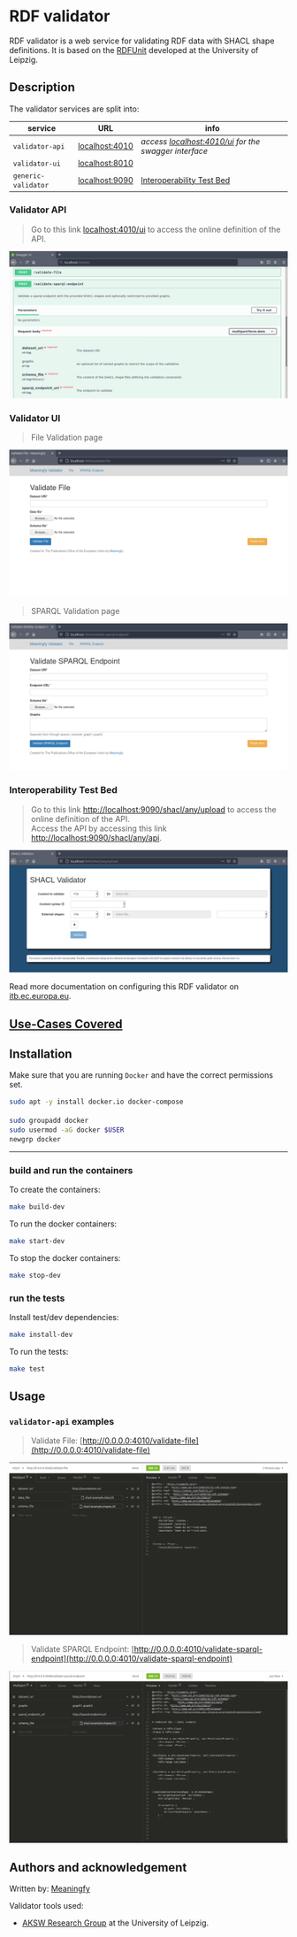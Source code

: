 #  RDF validator

RDF validator is a web service for validating RDF data with SHACL shape definitions. It is based on the [RDFUnit](https://github.com/AKSW/RDFUnit) developed at the University of Leipzig. 

## Description

The validator services are split into:

service | URL | info
------- | ------- | ----
`validator-api` | [localhost:4010](http://localhost:4010) | _access [localhost:4010/ui](http://localhost:4010/ui) for the swagger interface_ 
`validator-ui` | [localhost:8010](http://localhost:8010)
`generic-validator`| [localhost:9090](http://http://localhost:9090/) | [Interoperability Test Bed](https://www.itb.ec.europa.eu/docs/guides/latest/)

### Validator API
>Go to this link [localhost:4010/ui](http://localhost:4010/ui) to access the online definition of the API.

![swagger page](resources/swagger.png)

### Validator UI
> File Validation page
>
![validate file page](resources/validate-file-page.png)

> SPARQL Validation page

![validate sparql page](resources/validate-sparql-endpoint.png)

### Interoperability Test Bed
>Go to this link [http://localhost:9090/shacl/any/upload](http://http://localhost:9090/shacl/any/upload) to access the online definition of the API.<br>
>Access the API by accessing this link [http://localhost:9090/shacl/any/api](http://localhost:9090/shacl/any/api).

![shacl itb page](resources/shacl-itb.png)

Read more documentation on configuring this RDF validator on [itb.ec.europa.eu](https://www.itb.ec.europa.eu/docs/guides/latest/validatingRDF/index.html).

## [Use-Cases Covered](usecase_description.md)

## Installation
Make sure that you are running `Docker` and have the correct permissions set.

```bash
sudo apt -y install docker.io docker-compose

sudo groupadd docker
sudo usermod -aG docker $USER
newgrp docker
```
---
### build and run the containers
To create the containers:
```bash
make build-dev
```

To run the docker containers:
```bash
make start-dev
```

To stop the docker containers:
```bash
make stop-dev
```

### run the tests
Install test/dev dependencies:
```bash
make install-dev
```

To run the tests:
```bash
make test
```

## Usage
### `validator-api` examples
> Validate File: [http://0.0.0.0:4010/validate-file](http://0.0.0.0:4010/validate-file)

![validate file api example](resources/examples/validate-file.png)

> Validate SPARQL Endpoint: [http://0.0.0.0:4010/validate-sparql-endpoint](http://0.0.0.0:4010/validate-sparql-endpoint)

![validate sparql endpoint api example](resources/examples/validate-sparql-endpoint.png)

## Authors and acknowledgement
Written by: [Meaningfy](https://github.com/meaningfy-ws)

Validator tools used:
- [AKSW Research Group](https://github.com/AKSW/RDFUnit) at the University of Leipzig. 
